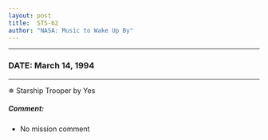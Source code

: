 ```yaml
---
layout: post
title:  STS-62
author: "NASA: Music to Wake Up By"
---
```


----
### DATE: March 14, 1994
----
✵ Starship Trooper by Yes

##### Comment:
* No mission comment
